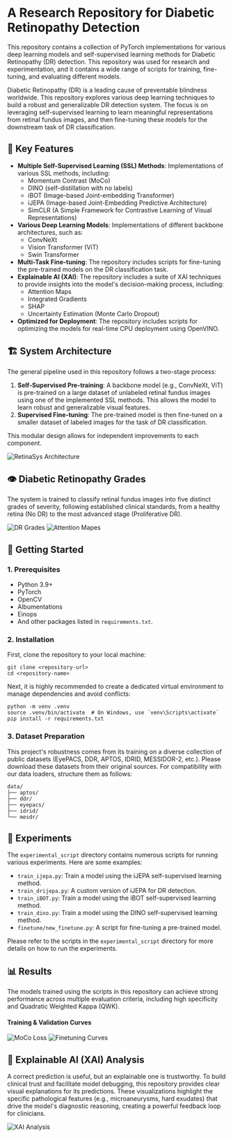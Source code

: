 # A Research Repository for Diabetic Retinopathy Detection

This repository contains a collection of PyTorch implementations for various deep learning models and self-supervised learning methods for Diabetic Retinopathy (DR) detection. This repository was used for research and experimentation, and it contains a wide range of scripts for training, fine-tuning, and evaluating different models.

Diabetic Retinopathy (DR) is a leading cause of preventable blindness worldwide. This repository explores various deep learning techniques to build a robust and generalizable DR detection system. The focus is on leveraging self-supervised learning to learn meaningful representations from retinal fundus images, and then fine-tuning these models for the downstream task of DR classification.

## 🌟 Key Features

- **Multiple Self-Supervised Learning (SSL) Methods**: Implementations of various SSL methods, including:
    - Momentum Contrast (MoCo)
    - DINO (self-distillation with no labels)
    - iBOT (Image-based Joint-embedding Transformer)
    - iJEPA (Image-based Joint-Embedding Predictive Architecture)
    - SimCLR (A Simple Framework for Contrastive Learning of Visual Representations)
- **Various Deep Learning Models**: Implementations of different backbone architectures, such as:
    - ConvNeXt
    - Vision Transformer (ViT)
    - Swin Transformer
- **Multi-Task Fine-tuning**: The repository includes scripts for fine-tuning the pre-trained models on the DR classification task.
- **Explainable AI (XAI)**: The repository includes a suite of XAI techniques to provide insights into the model's decision-making process, including:
    - Attention Maps
    - Integrated Gradients
    - SHAP
    - Uncertainty Estimation (Monte Carlo Dropout)
- **Optimized for Deployment**: The repository includes scripts for optimizing the models for real-time CPU deployment using OpenVINO.

## 🏗️ System Architecture

The general pipeline used in this repository follows a two-stage process:

1.  **Self-Supervised Pre-training**: A backbone model (e.g., ConvNeXt, ViT) is pre-trained on a large dataset of unlabeled retinal fundus images using one of the implemented SSL methods. This allows the model to learn robust and generalizable visual features.
2.  **Supervised Fine-tuning**: The pre-trained model is then fine-tuned on a smaller dataset of labeled images for the task of DR classification.

This modular design allows for independent improvements to each component.

![RetinaSys Architecture](assets/training.drawio.png)

## 👁️ Diabetic Retinopathy Grades

The system is trained to classify retinal fundus images into five distinct grades of severity, following established clinical standards, from a healthy retina (No DR) to the most advanced stage (Proliferative DR).

![DR Grades](assets/DRgrades.png)
![Attention Mapes](assets/attention_map.png)

## 🚀 Getting Started

### 1. Prerequisites

- Python 3.9+
- PyTorch
- OpenCV
- Albumentations
- Einops
- And other packages listed in `requirements.txt`.

### 2. Installation

First, clone the repository to your local machine:

```
git clone <repository-url>
cd <repository-name>
```

Next, it is highly recommended to create a dedicated virtual environment to manage dependencies and avoid conflicts:

```
python -m venv .venv
source .venv/bin/activate  # On Windows, use `venv\Scripts\activate`
pip install -r requirements.txt
```

### 3. Dataset Preparation

This project's robustness comes from its training on a diverse collection of public datasets (EyePACS, DDR, APTOS, IDRID, MESSIDOR-2, etc.). Please download these datasets from their original sources. For compatibility with our data loaders, structure them as follows:

```
data/
├── aptos/
├── ddr/
├── eyepacs/
├── idrid/
└── mesdr/
```

## 🔬 Experiments

The `experimental_script` directory contains numerous scripts for running various experiments. Here are some examples:

-   `train_ijepa.py`: Train a model using the iJEPA self-supervised learning method.
-   `train_drijepa.py`: A custom version of iJEPA for DR detection.
-   `train_iBOT.py`: Train a model using the iBOT self-supervised learning method.
-   `train_dino.py`: Train a model using the DINO self-supervised learning method.
-   `finetune/new_finetune.py`: A script for fine-tuning a pre-trained model.

Please refer to the scripts in the `experimental_script` directory for more details on how to run the experiments.

## 📊 Results

The models trained using the scripts in this repository can achieve strong performance across multiple evaluation criteria, including high specificity and Quadratic Weighted Kappa (QWK).

#### Training & Validation Curves
![MoCo Loss](assets/moco_train_loss.png)
![Finetuning Curves](assets/train_epoch.png)

## 🧠 Explainable AI (XAI) Analysis

A correct prediction is useful, but an explainable one is trustworthy. To build clinical trust and facilitate model debugging, this repository provides clear visual explanations for its predictions. These visualizations highlight the specific pathological features (e.g., microaneurysms, hard exudates) that drive the model's diagnostic reasoning, creating a powerful feedback loop for clinicians.

![XAI Analysis](assets/all_combined.png)